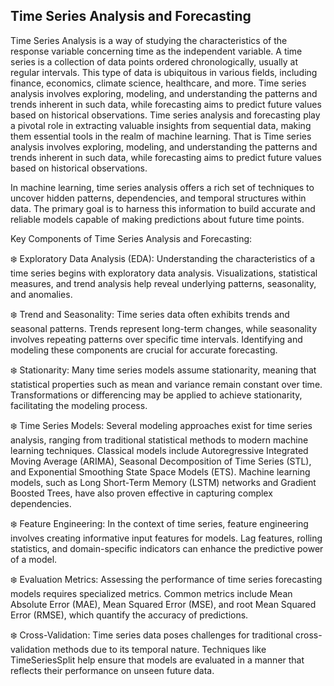 ## **Time Series Analysis and Forecasting**
Time Series Analysis is a way of studying the characteristics of the response variable concerning time as the independent variable. A time series is a collection of data points ordered chronologically, usually at regular intervals. This type of data is ubiquitous in various fields, including finance, economics, climate science, healthcare, and more. Time series analysis involves exploring, modeling, and understanding the patterns and trends inherent in such data, while forecasting aims to predict future values based on historical observations. Time series analysis and forecasting play a pivotal role in extracting valuable insights from sequential data, making them essential tools in the realm of machine learning. That is Time series analysis involves exploring, modeling, and understanding the patterns and trends inherent in such data, while forecasting aims to predict future values based on historical observations.

In machine learning, time series analysis offers a rich set of techniques to uncover hidden patterns, dependencies, and temporal structures within data. The primary goal is to harness this information to build accurate and reliable models capable of making predictions about future time points. 

Key Components of Time Series Analysis and Forecasting:

❄️ Exploratory Data Analysis (EDA): Understanding the characteristics of a time series begins with exploratory data analysis. Visualizations, statistical measures, and trend analysis help reveal underlying patterns, seasonality, and anomalies.

❄️ Trend and Seasonality: Time series data often exhibits trends and seasonal patterns. Trends represent long-term changes, while seasonality involves repeating patterns over specific time intervals. Identifying and modeling these components are crucial for accurate forecasting.

❄️ Stationarity: Many time series models assume stationarity, meaning that statistical properties such as mean and variance remain constant over time. Transformations or differencing may be applied to achieve stationarity, facilitating the modeling process.

❄️ Time Series Models: Several modeling approaches exist for time series analysis, ranging from traditional statistical methods to modern machine learning techniques. Classical models include Autoregressive Integrated Moving Average (ARIMA), Seasonal Decomposition of Time Series (STL), and Exponential Smoothing State Space Models (ETS). Machine learning models, such as Long Short-Term Memory (LSTM) networks and Gradient Boosted Trees, have also proven effective in capturing complex dependencies.

❄️ Feature Engineering: In the context of time series, feature engineering involves creating informative input features for models. Lag features, rolling statistics, and domain-specific indicators can enhance the predictive power of a model.

❄️ Evaluation Metrics: Assessing the performance of time series forecasting models requires specialized metrics. Common metrics include Mean Absolute Error (MAE), Mean Squared Error (MSE), and root Mean Squared Error (RMSE), which quantify the accuracy of predictions.

❄️ Cross-Validation: Time series data poses challenges for traditional cross-validation methods due to its temporal nature. Techniques like TimeSeriesSplit help ensure that models are evaluated in a manner that reflects their performance on unseen future data.
